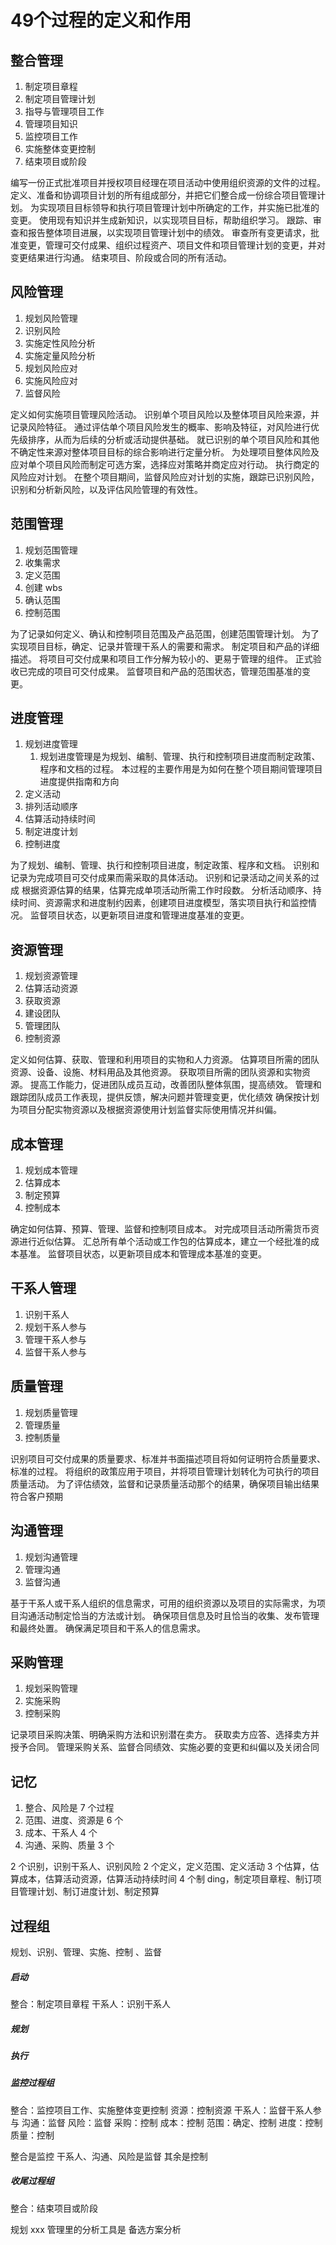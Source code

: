 # 49个过程的定义和作用



## 整合管理
1. 制定项目章程
2. 制定项目管理计划
3. 指导与管理项目工作
4. 管理项目知识
5. 监控项目工作
6. 实施整体变更控制
7. 结束项目或阶段

编写一份正式批准项目并授权项目经理在项目活动中使用组织资源的文件的过程。
定义、准备和协调项目计划的所有组成部分，并把它们整合成一份综合项目管理计划。
为实现项目目标领导和执行项目管理计划中所确定的工作，并实施已批准的变更。
使用现有知识并生成新知识，以实现项目目标，帮助组织学习。
跟踪、审查和报告整体项目进展，以实现项目管理计划中的绩效。
审查所有变更请求，批准变更，管理可交付成果、组织过程资产、项目文件和项目管理计划的变更，并对变更结果进行沟通。
结束项目、阶段或合同的所有活动。


## 风险管理
1. 规划风险管理
2. 识别风险
3. 实施定性风险分析
4. 实施定量风险分析
5. 规划风险应对
6. 实施风险应对
7. 监督风险

定义如何实施项目管理风险活动。
识别单个项目风险以及整体项目风险来源，并记录风险特征。
通过评估单个项目风险发生的概率、影响及特征，对风险进行优先级排序，从而为后续的分析或活动提供基础。
就已识别的单个项目风险和其他不确定性来源对整体项目目标的综合影响进行定量分析。
为处理项目整体风险及应对单个项目风险而制定可选方案，选择应对策略并商定应对行动。
执行商定的风险应对计划。
在整个项目期间，监督风险应对计划的实施，跟踪已识别风险，识别和分析新风险，以及评估风险管理的有效性。


## 范围管理
1. 规划范围管理
2. 收集需求
3. 定义范围
4. 创建 wbs
5. 确认范围
6. 控制范围

为了记录如何定义、确认和控制项目范围及产品范围，创建范围管理计划。
为了实现项目目标，确定、记录并管理干系人的需要和需求。
制定项目和产品的详细描述。
将项目可交付成果和项目工作分解为较小的、更易于管理的组件。
正式验收已完成的项目可交付成果。
监督项目和产品的范围状态，管理范围基准的变更。



## 进度管理
1. 规划进度管理
	1. 规划进度管理是为规划、编制、管理、执行和控制项目进度而制定政策、程序和文档的过程。 本过程的主要作用是为如何在整个项目期间管理项目进度提供指南和方向
2. 定义活动
3. 排列活动顺序
4. 估算活动持续时间
5. 制定进度计划
6. 控制进度

为了规划、编制、管理、执行和控制项目进度，制定政策、程序和文档。
识别和记录为完成项目可交付成果而需采取的具体活动。
识别和记录活动之间关系的过成
根据资源估算的结果，估算完成单项活动所需工作时段数。
分析活动顺序、持续时间、资源需求和进度制约因素，创建项目进度模型，落实项目执行和监控情况。
监督项目状态，以更新项目进度和管理进度基准的变更。

## 资源管理
1. 规划资源管理
2. 估算活动资源
3. 获取资源
4. 建设团队
5. 管理团队
6. 控制资源

定义如何估算、获取、管理和利用项目的实物和人力资源。
估算项目所需的团队资源、设备、设施、材料用品及其他资源。
获取项目所需的团队资源和实物资源。
提高工作能力，促进团队成员互动，改善团队整体氛围，提高绩效。
管理和跟踪团队成员工作表现，提供反馈，解决问题并管理变更，优化绩效
确保按计划为项目分配实物资源以及根据资源使用计划监督实际使用情况并纠偏。

## 成本管理
1. 规划成本管理
2. 估算成本
3. 制定预算
4. 控制成本

确定如何估算、预算、管理、监督和控制项目成本。
对完成项目活动所需货币资源进行近似估算。
汇总所有单个活动或工作包的估算成本，建立一个经批准的成本基准。
监督项目状态，以更新项目成本和管理成本基准的变更。

## 干系人管理
1. 识别干系人
2. 规划干系人参与
3. 管理干系人参与
4. 监督干系人参与




## 质量管理
1. 规划质量管理
2. 管理质量
3. 控制质量

识别项目可交付成果的质量要求、标准并书面描述项目将如何证明符合质量要求、标准的过程。
将组织的政策应用于项目，并将项目管理计划转化为可执行的项目质量活动。
为了评估绩效，监督和记录质量活动那个的结果，确保项目输出结果符合客户预期

## 沟通管理
1. 规划沟通管理
2. 管理沟通
3. 监督沟通

基于干系人或干系人组织的信息需求，可用的组织资源以及项目的实际需求，为项目沟通活动制定恰当的方法或计划。
确保项目信息及时且恰当的收集、发布管理和最终处置。
确保满足项目和干系人的信息需求。

## 采购管理
1. 规划采购管理
2. 实施采购
3. 控制采购

记录项目采购决策、明确采购方法和识别潜在卖方。
获取卖方应答、选择卖方并授予合同。
管理采购关系、监督合同绩效、实施必要的变更和纠偏以及关闭合同
## 记忆
1. 整合、风险是 7 个过程
2. 范围、进度、资源是 6 个
3. 成本、干系人 4 个
4. 沟通、采购、质量 3 个

2 个识别，识别干系人、识别风险
2 个定义，定义范围、定义活动
3 个估算，估算成本，估算活动资源，估算活动持续时间
4 个制 ding，制定项目章程、制订项目管理计划、制订进度计划、制定预算

## 过程组
规划、识别、管理、实施、控制 、监督
##### 启动
整合：制定项目章程
干系人：识别干系人
##### 规划

##### 执行

##### 监控过程组
整合：监控项目工作、实施整体变更控制
资源：控制资源
干系人：监督干系人参与
沟通：监督
风险：监督
采购：控制
成本：控制
范围：确定、控制
进度：控制
质量：控制

整合是监控
干系人、沟通、风险是监督
其余是控制

##### 收尾过程组
整合：结束项目或阶段



规划 xxx 管理里的分析工具是 备选方案分析

